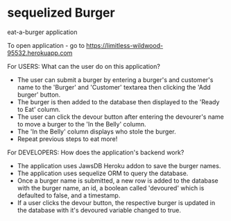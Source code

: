 # sequelized Burger

eat-a-burger application

To open application - go to https://limitless-wildwood-95532.herokuapp.com

For USERS: What can the user do on this application?

  - The user can submit a burger by entering a burger's and customer's name to the 'Burger' and 'Customer' textarea then clicking the 'Add burger' button.
  - The burger is then added to the database then displayed to the 'Ready to Eat' column.
  - The user can click the devour button after entering the devourer's name to move a burger to the 'In the Belly' column.
  - The 'In the Belly' column displays who stole the burger.
  - Repeat previous steps to eat more!

For DEVELOPERS: How does the application's backend work?

  - The application uses JawsDB Heroku addon to save the burger names.
  - The application uses sequelize ORM to query the database.
  - Once a burger name is submitted, a new row is added to the database with the burger name, an id, a boolean called 'devoured' which is defaulted to false, and a timestamp.
  - If a user clicks the devour button, the respective burger is updated in the database with it's devoured variable changed to true.